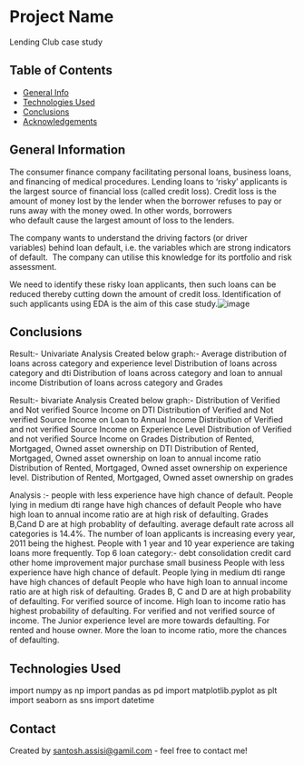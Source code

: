 # Project Name
Lending Club case study


## Table of Contents
* [General Info](#general-information)
* [Technologies Used](#technologies-used)
* [Conclusions](#conclusions)
* [Acknowledgements](#acknowledgements)

<!-- You can include any other section that is pertinent to your problem -->

## General Information
The consumer finance company facilitating personal loans, business loans, and financing of medical procedures. Lending loans to ‘risky’ applicants is the largest source of financial loss (called credit loss). Credit loss is the amount of money lost by the lender when the borrower refuses to pay or runs away with the money owed. In other words, borrowers who default cause the largest amount of loss to the lenders.

The company wants to understand the driving factors (or driver variables) behind loan default, i.e. the variables which are strong indicators of default.  The company can utilise this knowledge for its portfolio and risk assessment. 

We need to identify these risky loan applicants, then such loans can be reduced thereby cutting down the amount of credit loss. Identification of such applicants using EDA is the aim of this case study.![image](https://github.com/santosh-gyan/LendingClubCaseStudy/assets/53139403/9b5760c7-a95d-4a6d-84f7-9a4044fcc8ae)


<!-- You don't have to answer all the questions - just the ones relevant to your project. -->

## Conclusions
Result:- Univariate Analysis
Created below graph:-
	Average distribution of loans across category and experience level
	Distribution of loans across category and dti
	Distribution of loans across category and loan to annual income
	Distribution of loans across category and Grades

Result:- bivariate Analysis
Created below graph:-
	Distribution of Verified and Not verified Source Income on DTI
	Distribution of Verified and Not verified Source Income on Loan to Annual Income
	Distribution of Verified and not verified Source Income on Experience Level
	Distribution of Verified and not verified Source Income on Grades
	Distribution of Rented, Mortgaged, Owned   asset ownership on DTI
	Distribution of Rented, Mortgaged, Owned   asset ownership on loan to annual income ratio
	Distribution of Rented, Mortgaged, Owned   asset ownership on experience level.
	Distribution of Rented, Mortgaged, Owned   asset ownership on grades


Analysis :-
    people with less experience have high chance of default.
    People lying in medium dti range have high chances of default
    People who have high loan to annual income ratio are at high risk of defaulting.
    Grades B,Cand D are at high probablity of defaulting.
    average default rate across all categories is 14.4%.
    The number of loan applicants is increasing every year, 2011 being the highest. 
    People with 1 year and 10 year experience are taking loans more frequently. 
    Top 6 loan category:- debt consolidation credit card other home improvement major purchase small business
    People with less experience have high chance of default.
    People lying in medium dti range have high chances of default
    People who have high loan to annual income ratio are at high risk of defaulting.
    Grades B, C and D are at high probability of defaulting.
    For verified source of income. High loan to income ratio has highest probability of defaulting.
    For verified and not verified source of income. The Junior experience level are more towards defaulting.
    For rented and house owner. More the loan to income ratio, more the chances of defaulting.

  



<!-- You don't have to answer all the questions - just the ones relevant to your project. -->


## Technologies Used
import numpy as np
import pandas as pd
import matplotlib.pyplot as plt
import seaborn as sns
import datetime

<!-- As the libraries versions keep on changing, it is recommended to mention the version of library used in this project -->



## Contact
Created by santosh.assisi@gamil.com - feel free to contact me!


<!-- Optional -->
<!-- ## License -->
<!-- This project is open source and available under the [... License](). -->

<!-- You don't have to include all sections - just the one's relevant to your project -->
